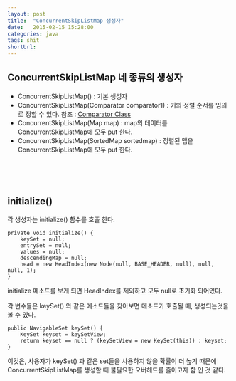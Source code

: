 ```yaml
---
layout: post
title:  "ConcurrentSkipListMap 생성자"
date:   2015-02-15 15:28:00
categories: java
tags: shit
shortUrl: 
---
```




ConcurrentSkipListMap 네 종류의 생성자
---------------- 

* ConcurrentSkipListMap() : 기본 생성자
* ConcurrentSkipListMap(Comparator comparator1) : 키의 정렬 순서를 임의로 정할 수 있다. 참조 : [Comparator Class](http://docs.oracle.com/javase/7/docs/api/java/util/Comparator.html)
* ConcurrentSkipListMap(Map map) : map의 데이터를 ConcurrentSkipListMap에 모두 put 한다.
* ConcurrentSkipListMap(SortedMap sortedmap) : 정렬된 맵을 ConcurrentSkipListMap에 모두 put 한다.

<br><br><br>

initialize()
---------------- 
각 생성자는 initialize() 함수를 호출 한다.

	private void initialize() {
		keySet = null;
		entrySet = null;
		values = null;
		descendingMap = null;
		head = new HeadIndex(new Node(null, BASE_HEADER, null), null, null, 1);
	}

initialize 메소드를 보게 되면 HeadIndex를 제외하고 모두 null로 초기화 되어있다.

각 변수들은 keySet() 와 같은 메소드들을 찾아보면 메소드가 호출될 때, 생성되는것을 볼 수 있다.

	public NavigableSet keySet() {
		KeySet keyset = keySetView;
		return keyset == null ? (keySetView = new KeySet(this)) : keyset;
	}

이것은, 사용자가 keySet() 과 같은 set들을 사용하지 않을 확률이 더 높기 때문에 ConcurrentSkipListMap를 생성할 때 불필요한 오버헤드를 줄이고자 함 인 것 같다.
	

